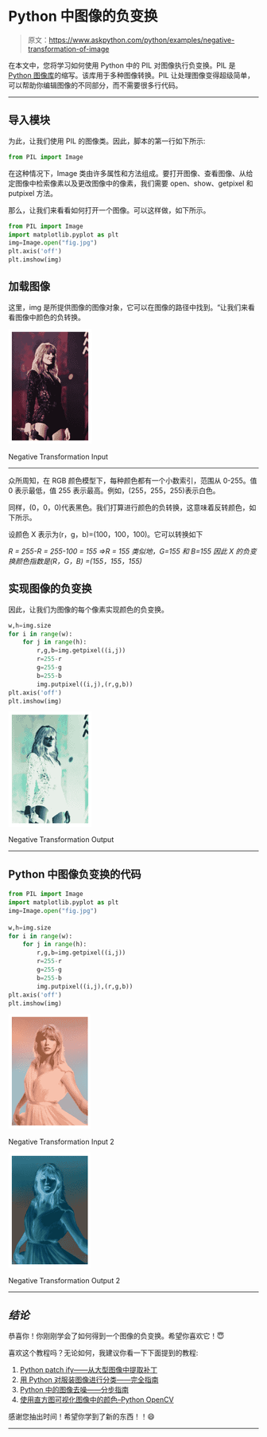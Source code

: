 # Python 中图像的负变换

> 原文：<https://www.askpython.com/python/examples/negative-transformation-of-image>

在本文中，您将学习如何使用 Python 中的 PIL 对图像执行负变换。PIL 是 [Python 图像库](https://www.askpython.com/python-modules/pillow-module)的缩写。该库用于多种图像转换。PIL 让处理图像变得超级简单，可以帮助你编辑图像的不同部分，而不需要很多行代码。

* * *

## 导入模块

为此，让我们使用 PIL 的图像类。因此，脚本的第一行如下所示:

```py
from PIL import Image

```

在这种情况下，Image 类由许多属性和方法组成。要打开图像、查看图像、从给定图像中检索像素以及更改图像中的像素，我们需要 open、show、getpixel 和 putpixel 方法。

那么，让我们来看看如何打开一个图像。可以这样做，如下所示。

```py
from PIL import Image
import matplotlib.pyplot as plt
img=Image.open("fig.jpg")
plt.axis('off')
plt.imshow(img)

```

## 加载图像

这里，img 是所提供图像的图像对象，它可以在图像的路径中找到。“让我们来看看图像中颜色的负转换。

![Negative Transformation Input](img/ecec0d61ff7d9cd53f16d661967a38a1.png)

Negative Transformation Input

* * *

众所周知，在 RGB 颜色模型下，每种颜色都有一个小数索引，范围从 0-255。值 0 表示最低，值 255 表示最高。例如，(255，255，255)表示白色。

同样，(0，0，0)代表黑色。我们打算进行颜色的负转换，这意味着反转颜色，如下所示。

设颜色 X 表示为(r，g，b)=(100，100，100)。它可以转换如下

*R = 255-R = 255-100 = 155 =>R = 155
类似地，G=155 和 B=155
因此 X 的负变换颜色指数是(R，G，B) =(155，155，155)*

## 实现图像的负变换

因此，让我们为图像的每个像素实现颜色的负变换。

```py
w,h=img.size
for i in range(w):
    for j in range(h):
        r,g,b=img.getpixel((i,j))
        r=255-r
        g=255-g
        b=255-b
        img.putpixel((i,j),(r,g,b))
plt.axis('off')
plt.imshow(img) 

```

![Negative Transformation Output](img/af417cdbbf1d5ba2e942cdc3d5f1e58d.png)

Negative Transformation Output

* * *

## Python 中图像负变换的代码

```py
from PIL import Image
import matplotlib.pyplot as plt
img=Image.open("fig.jpg")

w,h=img.size
for i in range(w):
    for j in range(h):
        r,g,b=img.getpixel((i,j))
        r=255-r
        g=255-g
        b=255-b
        img.putpixel((i,j),(r,g,b))
plt.axis('off')
plt.imshow(img) 

```

![Negative Transformation Input 2](img/3060aa8551874f398c371e165a8b4a52.png)

Negative Transformation Input 2

![Negative Transformation Output 2](img/ea80c291572b91196c02743dcf48d2ad.png)

Negative Transformation Output 2

* * *

## *结论*

恭喜你！你刚刚学会了如何得到一个图像的负变换。希望你喜欢它！😇

喜欢这个教程吗？无论如何，我建议你看一下下面提到的教程:

1.  [Python patch ify——从大型图像中提取补丁](https://www.askpython.com/python-modules/python-patchify)
2.  [用 Python 对服装图像进行分类——完全指南](https://www.askpython.com/python/examples/classifying-clothing-images)
3.  [Python 中的图像去噪——分步指南](https://www.askpython.com/python/examples/denoising-images-in-python)
4.  [使用直方图可视化图像中的颜色–Python OpenCV](https://www.askpython.com/python/visualizing-colors-in-images)

感谢您抽出时间！希望你学到了新的东西！！😄

* * *